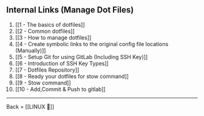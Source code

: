 ## Internal Links (Manage Dot Files)

1. [[1  - The basics of dotfiles]]
2. [[2 - Common dotfiles]]
3. [[3 - How to manage dotfiles]]
4. [[4  - Create symbolic links to the original config file locations  (Manually)]]
5. [[5  - Setup Git for using GitLab (Including SSH Key)]]
6. [[6  - Introduction of SSH Key Types]]
7. [[7 - Dotfiles Repository]]
8. [[8 - Ready your dotfiles for stow command]]
9. [[9  - Stow command]]
10. [[10  - Add,Commit & Push to gitlab]]

-------------------------

Back = [[LINUX 🔗]]
